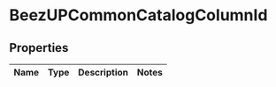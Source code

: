 
# BeezUPCommonCatalogColumnId

## Properties
Name | Type | Description | Notes
------------ | ------------- | ------------- | -------------



